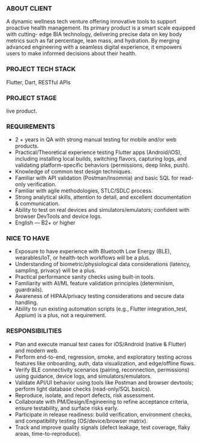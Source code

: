 ### ABOUT CLIENT

A dynamic wellness tech venture offering innovative tools to support proactive
health management. Its primary product is a smart scale equipped with cutting-
edge BIA technology, delivering precise data on key body metrics such as fat
percentage, lean mass, and hydration. By merging advanced engineering with a
seamless digital experience, it empowers users to make informed decisions
about their health.

### PROJECT TECH STACK

Flutter, Dart, RESTful APIs

### PROJECT STAGE

live product.

### REQUIREMENTS

  * 2 + years in QA with strong manual testing for mobile and/or web products.
  * Practical/Theoretical experience testing Flutter apps (Android/iOS), including installing local builds, switching flavors, capturing logs, and validating platform-specific behaviors (permissions, deep links, push).
  * Knowledge of common test design techniques.
  * Familiar with API validation (Postman/Insomnia) and basic SQL for read-only verification.
  * Familiar with agile methodologies, STLC/SDLC process.
  * Strong analytical skills, attention to detail, and excellent documentation & communication.
  * Ability to test on real devices and simulators/emulators; confident with browser DevTools and device logs.
  * English — B2+ or higher

### NICE TO HAVE

  * Exposure to have experience with Bluetooth Low Energy (BLE), wearables/IoT, or health-tech workflows will be a plus.
  * Understanding of biometric/physiological data considerations (latency, sampling, privacy) will be a plus.
  * Practical performance sanity checks using built-in tools.
  * Familiarity with AI/ML feature validation principles (determinism, guardrails).
  * Awareness of HIPAA/privacy testing considerations and secure data handling.
  * Ability to run existing automation scripts (e.g., Flutter integration_test, Appium) is a plus, not a requirement.

### RESPONSIBILITIES

  * Plan and execute manual test cases for iOS/Android (native & Flutter) and modern web.
  * Perform end-to-end, regression, smoke, and exploratory testing across features like onboarding, auth, data visualization, and edge/offline flows.
  * Verify BLE connectivity scenarios (pairing, reconnection, permissions) using guidance, device logs, and simulators/emulators.
  * Validate API/UI behavior using tools like Postman and browser devtools; perform light database checks (read-only/SQL basics).
  * Reproduce, isolate, and report defects, risk assessment.
  * Collaborate with PM/Design/Engineering to refine acceptance criteria, ensure testability, and surface risks early.
  * Participate in release readiness: build verification, environment checks, and compatibility testing (OS/device/browser matrix).
  * Track and improve quality signals (defect leakage, test coverage, flaky areas, time-to-reproduce).